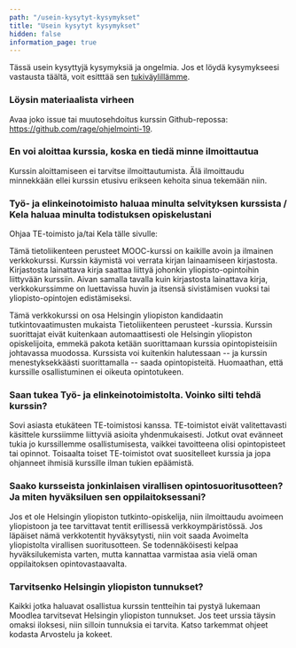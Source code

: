 ```yaml
---
path: "/usein-kysytyt-kysymykset"
title: "Usein kysytyt kysymykset"
hidden: false
information_page: true
---
```


Tässä usein kysyttyjä kysymyksiä ja ongelmia. Jos et löydä kysymykseesi vastausta täältä, voit esitttää sen [tukiväylillämme](/tukivaylat).

<table-of-contents></table-of-contents>


### Löysin materiaalista virheen

Avaa joko issue tai muutosehdoitus kurssin Github-repossa: https://github.com/rage/ohjelmointi-19.


### En voi aloittaa kurssia, koska en tiedä minne ilmoittautua

Kurssin aloittamiseen ei tarvitse ilmoittautumista. Älä ilmoittaudu minnekkään ellei kurssin etusivu erikseen kehoita sinua tekemään niin. 


### Työ- ja elinkeinotoimisto haluaa minulta selvityksen kurssista  / Kela haluaa minulta todistuksen opiskelustani

Ohjaa TE-toimisto ja/tai Kela tälle sivulle:

Tämä tietoliikenteen perusteet MOOC-kurssi on kaikille avoin ja ilmainen verkkokurssi. Kurssin käymistä voi verrata kirjan lainaamiseen kirjastosta. Kirjastosta lainattava kirja saattaa liittyä johonkin yliopisto-opintoihin liittyvään kurssiin. Aivan samalla tavalla kuin kirjastosta lainattava kirja, verkkokurssimme on luettavissa huvin ja itsensä sivistämisen vuoksi tai yliopisto-opintojen edistämiseksi.

Tämä verkkokurssi on osa Helsingin yliopiston kandidaatin tutkintovaatimusten mukaista Tietoliikenteen perusteet -kurssia. Kurssin suorittajat eivät kuitenkaan automaattisesti ole Helsingin yliopiston opiskelijoita, emmekä pakota ketään suorittamaan kurssia opintopisteisiin johtavassa muodossa. Kurssista voi kuitenkin halutessaan -- ja kurssin menestyksekkäästi suorittamalla -- saada opintopisteitä. Huomaathan, että kurssille osallistuminen ei oikeuta opintotukeen.

### Saan tukea Työ- ja elinkeinotoimistolta. Voinko silti tehdä kurssin?

Sovi asiasta etukäteen TE-toimistosi kanssa. TE-toimistot eivät valitettavasti käsittele kurssiimme liittyviä asioita yhdenmukaisesti. Jotkut ovat evänneet tukia jo kurssillemme osallistumisesta, vaikkei tavoitteena olisi opintopisteet tai opinnot. Toisaalta toiset TE-toimistot ovat suositelleet kurssia ja jopa ohjanneet ihmisiä kurssille ilman tukien epäämistä.


### Saako kursseista jonkinlaisen virallisen opintosuoritusotteen? Ja miten hyväksiluen sen oppilaitoksessani?

Jos et ole Helsingin yliopiston tutkinto-opiskelija, niin ilmoittaudu avoimeen yliopistoon ja tee tarvittavat tentit erillisessä verkkoympäristössä. Jos läpäiset nämä verkkotentit hyväksytysti, niin voit saada Avoimelta yliopistolta virallisen suoritusotteen. Se todennäköisesti kelpaa hyväksilukemista varten, mutta kannattaa varmistaa asia vielä oman oppilaitoksen opintovastaavalta.

### Tarvitsenko Helsingin yliopiston tunnukset?

Kaikki jotka haluavat osallistua kurssin tentteihin tai pystyä lukemaan Moodlea tarvitsevat Helsingin yliopiston tunnukset. Jos teet urssia täysin omaksi iloksesi, niin silloin tunnuksia ei tarvita. Katso tarkemmat ohjeet kodasta Arvostelu ja kokeet.



